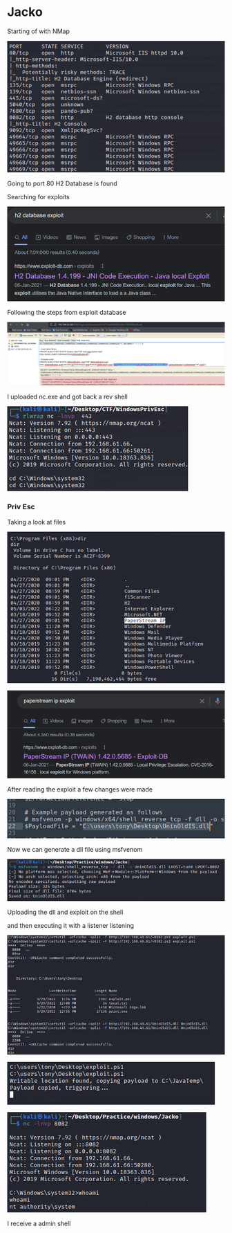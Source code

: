 # Jacko

Starting of with NMap

![](<../../.gitbook/assets/image (23) (1).png>)

Going to port 80 H2 Database is found



Searching for exploits

![](<../../.gitbook/assets/image (13).png>)

Following the steps from exploit database&#x20;

![](<../../.gitbook/assets/image (28).png>)

I uploaded nc.exe and got back a rev shell

![](<../../.gitbook/assets/image (14).png>)

### Priv Esc

Taking a look at files

&#x20;

![](<../../.gitbook/assets/image (30).png>)

![](<../../.gitbook/assets/image (26).png>)

After reading the exploit a few changes were made

![](<../../.gitbook/assets/image (19) (1).png>)

Now we can generate a dll file using msfvenom

![](<../../.gitbook/assets/image (15).png>)

Uploading the dll and exploit on the shell&#x20;

and then executing it with a listener listening&#x20;

![](<../../.gitbook/assets/image (5) (1).png>)

![](<../../.gitbook/assets/image (17) (1).png>)

![](<../../.gitbook/assets/image (22) (1).png>)

I receive a admin shell
